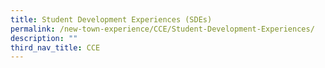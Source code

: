 ```yaml
---
title: Student Development Experiences (SDEs)
permalink: /new-town-experience/CCE/Student-Development-Experiences/
description: ""
third_nav_title: CCE
---
```

